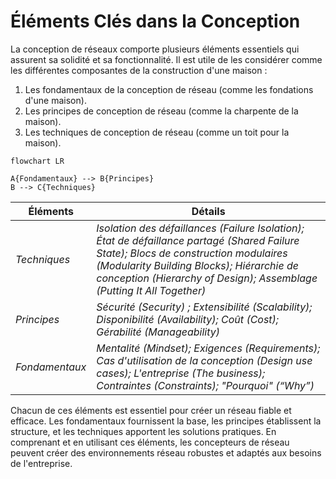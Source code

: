 # Éléments Clés dans la Conception

La conception de réseaux comporte plusieurs éléments essentiels qui assurent sa solidité et sa fonctionnalité. Il est utile de les considérer comme les différentes composantes de la construction d'une maison :

1. Les fondamentaux de la conception de réseau (comme les fondations d'une maison).
2. Les principes de conception de réseau (comme la charpente de la maison).
3. Les techniques de conception de réseau (comme un toit pour la maison).

```mermaid
flowchart LR

A{Fondamentaux} --> B{Principes}
B --> C{Techniques}
```

Éléments | Détails
-----            | ----                   
*Techniques* | *Isolation des défaillances (Failure Isolation); État de défaillance partagé (Shared Failure State); Blocs de construction modulaires (Modularity Building Blocks); Hiérarchie de conception (Hierarchy of Design); Assemblage (Putting It All Together)* 
*Principes* | *Sécurité (Security) ; Extensibilité (Scalability); Disponibilité (Availability); Coût (Cost); Gérabilité (Manageability)*
*Fondamentaux* | *Mentalité (Mindset); Exigences (Requirements); Cas d'utilisation de la conception (Design use cases); L'entreprise (The business); Contraintes (Constraints); "Pourquoi" (“Why”)* 

Chacun de ces éléments est essentiel pour créer un réseau fiable et efficace. Les fondamentaux fournissent la base, les principes établissent la structure, et les techniques apportent les solutions pratiques. En comprenant et en utilisant ces éléments, les concepteurs de réseau peuvent créer des environnements réseau robustes et adaptés aux besoins de l'entreprise.